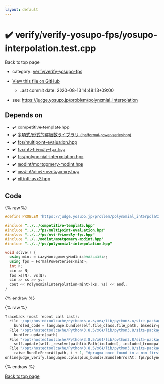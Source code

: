 ```yaml
---
layout: default
---
```


<!-- mathjax config similar to math.stackexchange -->
<script type="text/javascript" async
  src="https://cdnjs.cloudflare.com/ajax/libs/mathjax/2.7.5/MathJax.js?config=TeX-MML-AM_CHTML">
</script>
<script type="text/x-mathjax-config">
  MathJax.Hub.Config({
    TeX: { equationNumbers: { autoNumber: "AMS" }},
    tex2jax: {
      inlineMath: [ ['$','$'] ],
      processEscapes: true
    },
    "HTML-CSS": { matchFontHeight: false },
    displayAlign: "left",
    displayIndent: "2em"
  });
</script>

<script type="text/javascript" src="https://cdnjs.cloudflare.com/ajax/libs/jquery/3.4.1/jquery.min.js"></script>
<script src="https://cdn.jsdelivr.net/npm/jquery-balloon-js@1.1.2/jquery.balloon.min.js" integrity="sha256-ZEYs9VrgAeNuPvs15E39OsyOJaIkXEEt10fzxJ20+2I=" crossorigin="anonymous"></script>
<script type="text/javascript" src="../../../assets/js/copy-button.js"></script>
<link rel="stylesheet" href="../../../assets/css/copy-button.css" />


# :heavy_check_mark: verify/verify-yosupo-fps/yosupo-interpolation.test.cpp

<a href="../../../index.html">Back to top page</a>

* category: <a href="../../../index.html#17f17e0bbb64138c9a2bbb0627c5fef6">verify/verify-yosupo-fps</a>
* <a href="{{ site.github.repository_url }}/blob/master/verify/verify-yosupo-fps/yosupo-interpolation.test.cpp">View this file on GitHub</a>
    - Last commit date: 2020-08-13 14:48:13+09:00


* see: <a href="https://judge.yosupo.jp/problem/polynomial_interpolation">https://judge.yosupo.jp/problem/polynomial_interpolation</a>


## Depends on

* :heavy_check_mark: <a href="../../../library/competitive-template.hpp.html">competitive-template.hpp</a>
* :heavy_check_mark: <a href="../../../library/fps/formal-power-series.hpp.html">多項式/形式的冪級数ライブラリ <small>(fps/formal-power-series.hpp)</small></a>
* :heavy_check_mark: <a href="../../../library/fps/multipoint-evaluation.hpp.html">fps/multipoint-evaluation.hpp</a>
* :heavy_check_mark: <a href="../../../library/fps/ntt-friendly-fps.hpp.html">fps/ntt-friendly-fps.hpp</a>
* :heavy_check_mark: <a href="../../../library/fps/polynomial-interpolation.hpp.html">fps/polynomial-interpolation.hpp</a>
* :heavy_check_mark: <a href="../../../library/modint/montgomery-modint.hpp.html">modint/montgomery-modint.hpp</a>
* :heavy_check_mark: <a href="../../../library/modint/simd-montgomery.hpp.html">modint/simd-montgomery.hpp</a>
* :heavy_check_mark: <a href="../../../library/ntt/ntt-avx2.hpp.html">ntt/ntt-avx2.hpp</a>


## Code

<a id="unbundled"></a>
{% raw %}
```cpp
#define PROBLEM "https://judge.yosupo.jp/problem/polynomial_interpolation"

#include "../../competitive-template.hpp"
#include "../../fps/multipoint-evaluation.hpp"
#include "../../fps/ntt-friendly-fps.hpp"
#include "../../modint/montgomery-modint.hpp"
#include "../../fps/polynomial-interpolation.hpp"

void solve() {
  using mint = LazyMontgomeryModInt<998244353>;
  using fps = FormalPowerSeries<mint>;
  int N;
  cin >> N;
  fps xs(N), ys(N);
  cin >> xs >> ys;
  cout << PolynomialInterpolation<mint>(xs, ys) << endl;
}
```
{% endraw %}

<a id="bundled"></a>
{% raw %}
```cpp
Traceback (most recent call last):
  File "/opt/hostedtoolcache/Python/3.8.5/x64/lib/python3.8/site-packages/onlinejudge_verify/docs.py", line 349, in write_contents
    bundled_code = language.bundle(self.file_class.file_path, basedir=pathlib.Path.cwd())
  File "/opt/hostedtoolcache/Python/3.8.5/x64/lib/python3.8/site-packages/onlinejudge_verify/languages/cplusplus.py", line 185, in bundle
    bundler.update(path)
  File "/opt/hostedtoolcache/Python/3.8.5/x64/lib/python3.8/site-packages/onlinejudge_verify/languages/cplusplus_bundle.py", line 307, in update
    self.update(self._resolve(pathlib.Path(included), included_from=path))
  File "/opt/hostedtoolcache/Python/3.8.5/x64/lib/python3.8/site-packages/onlinejudge_verify/languages/cplusplus_bundle.py", line 239, in update
    raise BundleErrorAt(path, i + 1, "#pragma once found in a non-first line")
onlinejudge_verify.languages.cplusplus_bundle.BundleErrorAt: fps/polynomial-interpolation.hpp: line 2: #pragma once found in a non-first line

```
{% endraw %}

<a href="../../../index.html">Back to top page</a>

